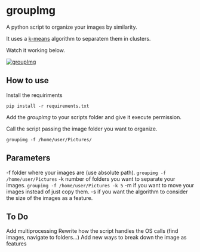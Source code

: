 # groupImg

A python script to organize your images by similarity.

It uses a [k-means](https://en.wikipedia.org/wiki/K-means_clustering) algorithm to separatem them in clusters.

Watch it working below.

[![groupImg](http://img.youtube.com/vi/LgzsJU-b34o/0.jpg)](http://www.youtube.com/watch?v=LgzsJU-b34o)

## How to use

Install the requiriments

```
pip install -r requirements.txt
```

Add the *groupimg* to your scripts folder and give it execute permission.

Call the script passing the image folder you want to organize.

```
groupimg -f /home/user/Pictures/
```

## Parameters

\-f folder where your images are (use absolute path). ```groupimg -f /home/user/Pictures```
\-k number of folders you want to separate your images. ```groupimg -f /home/user/Pictures -k 5```
\-m if you want to move your images instead of just copy them.
\-s if you want the algorithm to consider the size of the images as a feature.

## To Do

Add multiprocessing
Rewrite how the script handles the OS calls (find images, navigate to folders...)
Add new ways to break down the image as features
